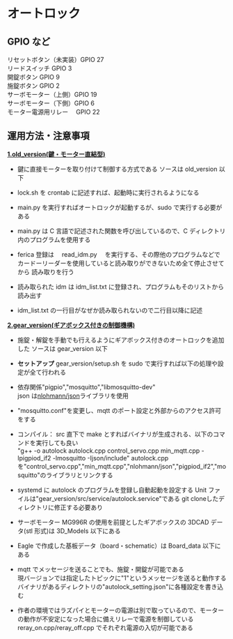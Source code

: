 # オートロック

## GPIO など

リセットボタン（未実装）GPIO 27  
リードスイッチ GPIO 3  
開錠ボタン GPIO 9  
施錠ボタン GPIO 2  
サーボモーター（上側）GPIO 19  
サーボモーター（下側）GPIO 6  
モーター電源用リレー　 GPIO 22

## 運用方法・注意事項

<ins>**1.old_version(鍵・モーター直結型)**</ins>

- 鍵に直接モーターを取り付けて制御する方式である
  ソースは old_version 以下

- lock.sh を crontab に記述すれば、起動時に実行されるようになる

- main.py を実行すればオートロックが起動するが、sudo で実行する必要がある

- main.py は C 言語で記述された関数を呼び出しているので、C ディレクトリ内のプログラムを使用する

- ferica 登録は　 read_idm.py 　を実行する、その際他のプログラムなどで
  カードーリーダーを使用していると読み取りができないため全て停止させてから
  読み取りを行う

- 読み取られた idm は idm_list.txt に登録され、プログラムもそのリストから読み出す

- idm_list.txt の一行目がなぜか読み取られないので二行目以降に記述

<ins>**2.gear_version(ギアボックス付きの制御機構)**</ins>

- 施錠・解錠を手動でも行えるようにギアボックス付きのオートロックを追加した
  ソースは gear_version 以下

- **セットアップ**
  gear_version/setup.sh を sudo で実行すれば以下の処理や設定が全て行われる

- 依存関係"pigpio","mosquitto","libmosquitto-dev"  
  json は[nlohmann/json](https://github.com/nlohmann/json)ライブラリを使用

- "mosquitto.conf"を変更し、mqtt のポート設定と外部からのアクセス許可をする

- コンパイル：
  src 直下で make とすればバイナリが生成される、以下のコマンドを実行しても良い  
  "g++ -o autolock autolock.cpp control_servo.cpp min_mqtt.cpp -lpigpiod_if2 -lmosquitto -Ijson/include"
  autolock.cpp を"control_servo.cpp","min_mqtt.cpp","nlohmann/json","pigpiod_if2","mosquitto"のライブラリとリンクする

- systemd に autolock のプログラムを登録し自動起動を設定する
  Unit ファイルは"gear_version/src/service/autolock.service"である
  git cloneしたディレクトリに修正する必要あり

- サーボモーター MG996R の使用を前提としたギアボックスの 3DCAD データ(stl 形式)は 3D_Models 以下にある

- Eagle で作成した基板データ（board・schematic）は Board_data 以下にある

- mqtt でメッセージを送ることでも、施錠・開錠が可能である  
  現バージョンでは指定したトピックに"1"というメッセージを送ると動作する  
  バイナリがあるディレクトリの"autolock_setting.json"に各種設定を書き込む

- 作者の環境ではラズパイとモーターの電源は別で取っているので、モーターの動作が不安定になった場合に備えリレーで電源を制御している
  reray_on.cpp/reray_off.cpp でそれぞれ電源の入切が可能である
